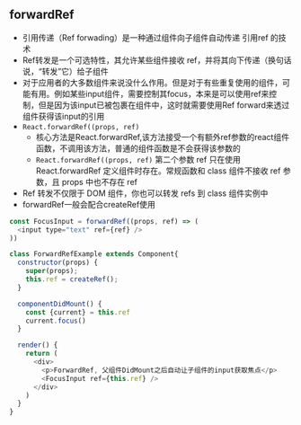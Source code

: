 ## forwardRef
- 引用传递（Ref forwading）是一种通过组件向子组件自动传递 引用ref 的技术
- Ref转发是一个可选特性，其允许某些组件接收 ref，并将其向下传递（换句话说，“转发”它）给子组件
- 对于应用者的大多数组件来说没什么作用。但是对于有些重复使用的组件，可能有用。例如某些input组件，需要控制其focus，本来是可以使用ref来控制，但是因为该input已被包裹在组件中，这时就需要使用Ref forward来透过组件获得该input的引用
- `React.forwardRef((props, ref)`
  - 核心方法是React.forwardRef,该方法接受一个有额外ref参数的react组件函数，不调用该方法，普通的组件函数是不会获得该参数的
  - `React.forwardRef((props, ref)` 第二个参数 ref 只在使用 React.forwardRef 定义组件时存在。常规函数和 class 组件不接收 ref 参数，且 props 中也不存在 ref
- Ref 转发不仅限于 DOM 组件，你也可以转发 refs 到 class 组件实例中
- forwardRef一般会配合createRef使用


```js
const FocusInput = forwardRef((props, ref) => (
  <input type="text" ref={ref} />
))

class ForwardRefExample extends Component{
  constructor(props) {
    super(props);
    this.ref = createRef();
  }

  componentDidMount() {
    const {current} = this.ref
    current.focus()
  }

  render() {
    return (
      <div>
        <p>ForwardRef, 父组件DidMount之后自动让子组件的input获取焦点</p>
        <FocusInput ref={this.ref} />
      </div>
    )
  }
}
```
